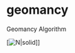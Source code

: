 # geomancy
Geomancy Algorithm

[![N|solid](https://upload.wikimedia.org/wikipedia/commons/a/ad/Geomantic_housechar.svg)]]

